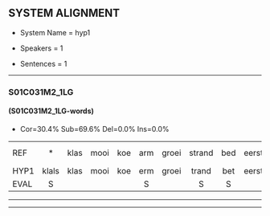 
## SYSTEM ALIGNMENT

- System Name = hyp1

- Speakers = 1

- Sentences = 1

---

### S01C031M2_1LG

#### (S01C031M2_1LG-words)

- Cor=30.4%	Sub=69.6%	Del=0.0%	Ins=0.0%

|  |  |  |  |  |  |  |  |  |  |  |  |  |  |  |  |  |  |  |  |  |  |  |  |  |  |  |  |  |  |  |  |  |  |  |  |  |  |  |  |  |  |  |  |  |  |  |
|:--- |:---:|:---:|:---:|:---:|:---:|:---:|:---:|:---:|:---:|:---:|:---:|:---:|:---:|:---:|:---:|:---:|:---:|:---:|:---:|:---:|:---:|:---:|:---:|:---:|:---:|:---:|:---:|:---:|:---:|:---:|:---:|:---:|:---:|:---:|:---:|:---:|:---:|:---:|:---:|:---:|:---:|:---:|:---:|:---:|:---:|:---:|
| REF | * | klas | mooi | koe | arm | groei | strand | bed | eerst | voor | draai | * | * | sjaal | herfst | duur | straat | leeuw | clown | * | hoek | krant | hout | vriend*(vrienden) | gauw | chips*(gips) | groen | feest | reis | jas | huis | paard | vijf | muts | nieuw | kind | bang | oog | zacht | schoen | * | plas | * | neus | knoop | plank |
| HYP1 | klals | klas | mooi | koe | erm | groei | trand | bet | eerst | voor | drai | ia | sia | shal | herst | dier | straat | lijw | col | couwewen | hook | alt | helt | vreemden | gal | ips | oen | feest | reijs | jast | huis | part | vijf | mut | nieuw | bient | bank | oog | zegt | schoon | pla | plas | s | nuis | dop | plank |
| EVAL | S |  |  |  | S |  | S | S |  |  | S | S | S | S | S | S |  | S | S | S | S | S | S | S | S | S | S |  | S | S |  | S |  | S |  | S | S |  | S | S | S |  | S | S | S |  |
---

---
